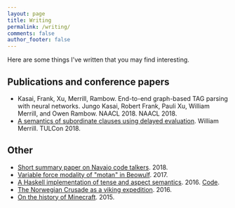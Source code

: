 ```yaml
---
layout: page
title: Writing
permalink: /writing/
comments: false
author_footer: false
---
```


Here are some things I've written that you may find interesting.

## Publications and conference papers

* Kasai, Frank, Xu, Merrill, Rambow. End-to-end graph-based TAG parsing with neural networks. Jungo Kasai, Robert Frank, Pauli Xu, William Merrill, and Owen Rambow. NAACL 2018. NAACL 2018.
* [A semantics of subordinate clauses using delayed evaluation](/files/Sense_Abstraction_2018.pdf). William Merrill. TULCon 2018.

## Other
* [Short summary paper on Navajo code talkers](/files/NavajoCodeTalkers.pdf). 2018.
* [Variable force modality of "motan" in Beowulf](https://ling.auf.net/lingbuzz/003541). 2017.
* [A Haskell implementation of tense and aspect semantics](/files/tenses/Final_Project.pdf). 2016.
[Code](/files/tenses/tenses.zip).
* [The Norwegian Crusade as a viking expedition](/files/Jorsalafari.pdf). 2016.
* [On the history of Minecraft](http://www.packerintersections.com/the-history-of-minecraft-how-a-swedish-indie-game-came-to-dominate-the-world.html). 2015.
